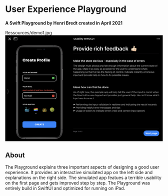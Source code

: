 # User Experience Playground
**A Swift Playground by Henri Bredt created in April 2021**

Ressources/demo1.jpg
![Demo Image](Ressources/demo1.jpg)

## About
The Playground explains three important aspects of designing a good user experience. It provides an interactive simulated app on the left side and explanations on the right side. The simulated app featues a terrible usability on the first page and gets improved step by step. 
The Playground was entirely build in SwiftUI and optimized for running on iPad.



